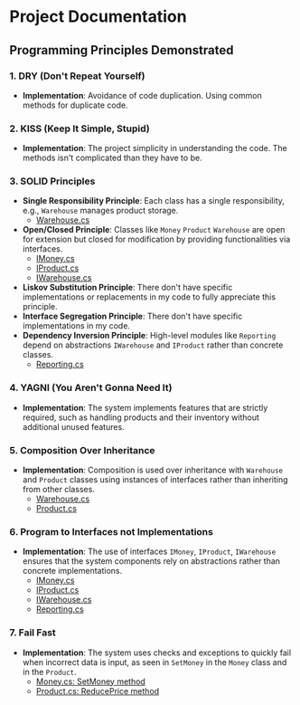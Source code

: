 # Project Documentation

## Programming Principles Demonstrated

### 1. DRY (Don't Repeat Yourself)
- **Implementation**: Avoidance of code duplication. Using common methods for duplicate code.

### 2. KISS (Keep It Simple, Stupid)
- **Implementation**: The project simplicity in understanding the code. The methods isn't complicated than they have to be.

### 3. SOLID Principles
- **Single Responsibility Principle**: Each class has a single responsibility, e.g., `Warehouse` manages product storage.
    - [Warehouse.cs](ClassLibrary/Warehouse.cs)
- **Open/Closed Principle**: Classes like `Money` `Product` `Warehouse` are open for extension but closed for modification by providing functionalities via interfaces.
    - [IMoney.cs](ClassLibrary/IMoney.cs)
    - [IProduct.cs](ClassLibrary/IProduct.cs)
    - [IWarehouse.cs](ClassLibrary/IWarehouse.cs)
- **Liskov Substitution Principle**: There don't have specific implementations or replacements in my code to fully appreciate this principle.
- **Interface Segregation Principle**: There don't have specific implementations in my code.
- **Dependency Inversion Principle**: High-level modules like `Reporting` depend on abstractions `IWarehouse` and `IProduct` rather than concrete classes.
    - [Reporting.cs](ClassLibrary/Reporting.cs)

### 4. YAGNI (You Aren't Gonna Need It)
- **Implementation**: The system implements features that are strictly required, such as handling products and their inventory without additional unused features.

### 5. Composition Over Inheritance
- **Implementation**: Composition is used over inheritance with `Warehouse` and `Product` classes using instances of interfaces rather than inheriting from other classes.
    - [Warehouse.cs](ClassLibrary/Warehouse.cs)
    - [Product.cs](ClassLibrary/Product.cs)

### 6. Program to Interfaces not Implementations
- **Implementation**: The use of interfaces `IMoney`, `IProduct`, `IWarehouse` ensures that the system components rely on abstractions rather than concrete implementations.
    - [IMoney.cs](ClassLibrary/IMoney.cs)
    - [IProduct.cs](ClassLibrary/IProduct.cs)
    - [IWarehouse.cs](ClassLibrary/IWarehouse.cs)
    - [Reporting.cs](ClassLibrary/Reporting.cs)
### 7. Fail Fast
- **Implementation**: The system uses checks and exceptions to quickly fail when incorrect data is input, as seen in `SetMoney` in the `Money` class and in the `Product`.
    - [Money.cs: SetMoney method](ClassLibrary/Money.cs#L22)
    - [Product.cs: ReducePrice method](ClassLibrary/Product.cs#L27)